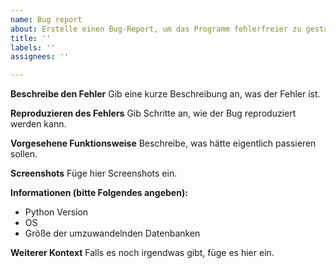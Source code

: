 ```yaml
---
name: Bug report
about: Erstelle einen Bug-Report, um das Programm fehlerfreier zu gestalten!
title: ''
labels: ''
assignees: ''

---
```


**Beschreibe den Fehler**
Gib eine kurze Beschreibung an, was der Fehler ist.

**Reproduzieren des Fehlers**
Gib Schritte an, wie der Bug reproduziert werden kann.

**Vorgesehene Funktionsweise**
Beschreibe, was hätte eigentlich passieren sollen.

**Screenshots**
Füge hier Screenshots ein.

**Informationen (bitte Folgendes angeben):**
 - Python Version
- OS
- Größe der umzuwandelnden Datenbanken

**Weiterer Kontext**
Falls es noch irgendwas gibt, füge es hier ein.

